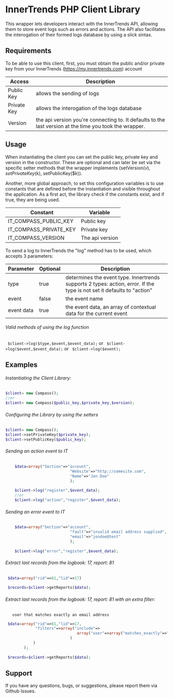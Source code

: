  InnerTrends PHP Client Library
===================
 This wrapper lets developers interact with the InnerTrends API, allowing them to store event logs such as errors and actions. 
 The API also facilitates the interogation of their formed logs database by using a slick sintax.
                                        
 Requirements
-----
 To be able to use this client, first, you must obtain the public and/or private key from your InnerTrends (https://my.innertrends.com) account                                        

 Access | Description
 --- | ---
 Public Key | allows the sending of logs
 Private Key | allows the interogation of the logs database
 Version | the api version you're connecting to. It defaults to the last version at the time you took the wrapper.

 Usage
-----
 When instantiating the client you can set the public key, private key and version in the constructor.    These are optional and can later be set via the specific setter methods that the wrapper implements (setVersion($v), setPrivateKey($k), setPublicKey($k)).

 Another, more global approach, to set this configuration variables is to use constants that are defined before the instantiation and visible throughout the application. As a first act, the library check if the constants exist, and if true, they are being used.

Constant | Variable
--- | ---
IT_COMPASS_PUBLIC_KEY | Public key
IT_COMPASS_PRIVATE_KEY | Private key
IT_COMPASS_VERSION | The api version

To send a log to InnerTrends the "log" method has to be used, which accepts 3 parameters:

Parameter | Optional | Description
--- | --- | ---
type | true | determines the event type. Innertrends supports 2 types: action, error. If the type is not set it defaults to "action"
event | false | the event name
event data | true | the event data, an array of contextual data for the current event

###### Valid methods of using the log function

```  $client->log($type,$event,$event_data); ```
 or
 ```  $client->log($event,$event_data); ```
  or
 ```  $client->log($event); ```
 
 Examples
-----
 
###### Instantiating the Client Library:
```php
$client= new Compass();
//or
$client= new Compass($public_key,$private_key,$version);
```

###### Configuring the Library by using the setters
```php
$client= new Compass();
$client->setPrivateKey($private_key);
$client->setPublicKey($public_key); 
```

###### Sending an action event to IT
```php
    $data=array("Section"=>"account", 
				            "Website"=>"http://somesite.com",
				            "Name"=>"Jon Doe" 
				            );
				      
	$client->log("register",$event_data);
	//or
	$client->log("action","register",$event_data);
```

###### Sending an error event to IT
```php
    $data=array("Section"=>"account", 
				            "fault"=>"invalid email address supplied",
				            "email"=>"jondoe@test" 
				            );
				      
 	$client->log("error","register",$event_data);
``` 	
###### Extract last records from the  logbook: 17, report: 81
```php 
 $data=array("rid"=>81,"lid"=>17)  
 
 $records=$client->getReports($data);
```

###### Extract last records from the  logbook: 17, report: 81 with an extra filter:
       user that matches exactly an email address
```php 
 $data=array("rid"=>81,"lid"=>17,
 		     "filters"=>array("include"=>
 		     		           array("user"=>array("matches_exactly"=>"user@domain.com")
 		     		 		)
            )
 		); 
 
 $records=$client->getReports($data);
```
Support
-------------------
If you have any questions, bugs, or suggestions, please report them via Github Issues.  

